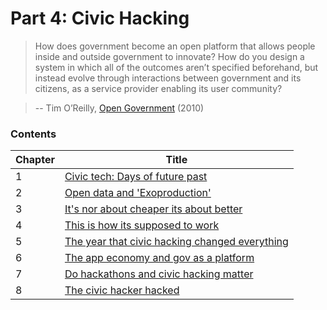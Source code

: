 # Part 4: Civic Hacking

> How does government become an open platform that allows people inside and outside government to innovate? How do you design a system in which all of the outcomes aren’t specified beforehand, but instead evolve through interactions between government and its citizens, as a service provider enabling its user community?

> -- Tim O’Reilly, [Open Government](http://chimera.labs.oreilly.com/books/1234000000774/ch02.html) (2010)

### Contents

| Chapter  | Title  |
|---|---|
| 1 | [Civic tech: Days of future past](#) |
| 2 | [Open data and 'Exoproduction'](#) |
| 3 | [It's nor about cheaper its about better](#) |
| 4 | [This is how its supposed to work](#) |
| 5 | [The year that civic hacking changed everything](#) |
| 6 | [The app economy and gov as a platform](#) |
| 7 | [Do hackathons and civic hacking matter](#) |
| 8 | [The civic hacker hacked](#) |